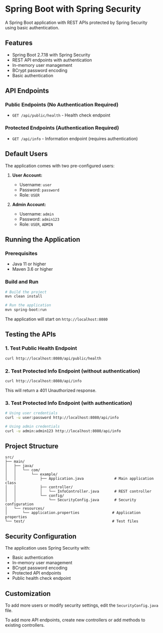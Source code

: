 # Spring Boot with Spring Security

A Spring Boot application with REST APIs protected by Spring Security using basic authentication.

## Features

- Spring Boot 2.7.18 with Spring Security
- REST API endpoints with authentication
- In-memory user management
- BCrypt password encoding
- Basic authentication

## API Endpoints

### Public Endpoints (No Authentication Required)
- `GET /api/public/health` - Health check endpoint

### Protected Endpoints (Authentication Required)
- `GET /api/info` - Information endpoint (requires authentication)

## Default Users

The application comes with two pre-configured users:

1. **User Account:**
   - Username: `user`
   - Password: `password`
   - Role: `USER`

2. **Admin Account:**
   - Username: `admin`
   - Password: `admin123`
   - Role: `USER`, `ADMIN`

## Running the Application

### Prerequisites
- Java 11 or higher
- Maven 3.6 or higher

### Build and Run
```bash
# Build the project
mvn clean install

# Run the application
mvn spring-boot:run
```

The application will start on `http://localhost:8080`

## Testing the APIs

### 1. Test Public Health Endpoint
```bash
curl http://localhost:8080/api/public/health
```

### 2. Test Protected Info Endpoint (without authentication)
```bash
curl http://localhost:8080/api/info
```
This will return a 401 Unauthorized response.

### 3. Test Protected Info Endpoint (with authentication)
```bash
# Using user credentials
curl -u user:password http://localhost:8080/api/info

# Using admin credentials
curl -u admin:admin123 http://localhost:8080/api/info
```

## Project Structure

```
src/
├── main/
│   ├── java/
│   │   └── com/
│   │       └── example/
│   │           ├── Application.java              # Main application class
│   │           ├── controller/
│   │           │   └── InfoController.java       # REST controller
│   │           └── config/
│   │               └── SecurityConfig.java       # Security configuration
│   └── resources/
│       └── application.properties               # Application properties
└── test/                                        # Test files
```

## Security Configuration

The application uses Spring Security with:
- Basic authentication
- In-memory user management
- BCrypt password encoding
- Protected API endpoints
- Public health check endpoint

## Customization

To add more users or modify security settings, edit the `SecurityConfig.java` file.

To add more API endpoints, create new controllers or add methods to existing controllers. 